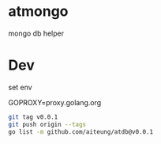 # atmongo

mongo db helper

# Dev

set env

GOPROXY=proxy.golang.org

```sh
git tag v0.0.1
git push origin --tags
go list -m github.com/aiteung/atdb@v0.0.1
```
